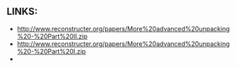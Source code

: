 
## LINKS:
* <http://www.reconstructer.org/papers/More%20advanced%20unpacking%20-%20Part%20II.zip>
* <http://www.reconstructer.org/papers/More%20advanced%20unpacking%20-%20Part%20I.zip>
* 

